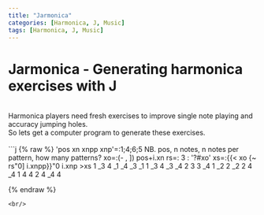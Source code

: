 ```yaml
---
title: "Jarmonica"
categories: [Harmonica, J, Music]
tags: [Harmonica, J, Music]
---
```


# Jarmonica - Generating harmonica exercises with J
<br/>
Harmonica players need fresh exercises to improve single note playing and accuracy jumping holes.<br/>
So lets get a computer program to generate these exercises.<br/>
<br/>
```j
{% raw %}
  'pos xn xnpp xnp'=:1;4;6;5 NB. pos, n notes, n notes per pattern,  how many patterns?
   xo=:(- , ]) pos+i.xn
   rs=: 3 : '?#xo'
   xs=:{{< xo {~ rs"0] i.xnpp}}"0 i.xnp
   >xs
 1 _3  4 _1 _4 _3
_1  1 _3  4 _3 _4
 2  3  3 _4  1 _2
 2 _2  2  4 _4  1
 4  4  2  4 _4  4
   
 {% endraw %}
 ```
<br/>
